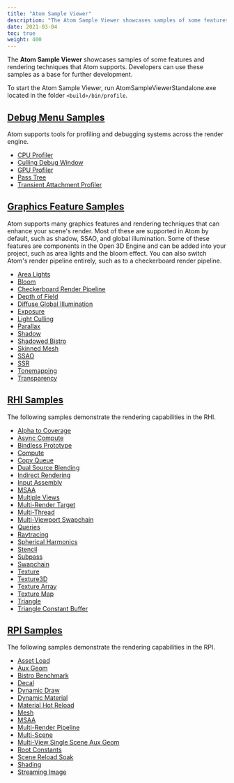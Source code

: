 ```yaml
---
title: "Atom Sample Viewer"
description: "The Atom Sample Viewer showcases samples of some features and rendering techniques capable in Atom."
date: 2021-03-04
toc: true
weight: 400
---  
```


The **Atom Sample Viewer** showcases samples of some features and rendering techniques that Atom supports. Developers can use these samples as a base for further development. 

To start the Atom Sample Viewer, run AtomSampleViewerStandalone.exe located in the folder `<build>/bin/profile`. 

## [Debug Menu Samples](debug-menu-samples.md)
Atom supports tools for profiling and debugging systems across the render engine. 
<!-- [WRITER NOTE] Elaborate intro-->
- [CPU Profiler](debug-menu-samples.md#cpu-profiler)
- [Culling Debug Window](debug-menu-samples.md#culling-debug-window)
- [GPU Profiler](debug-menu-samples.md#gpu-profiler)
- [Pass Tree](debug-menu-samples.md#pass-tree)
- [Transient Attachment Profiler](debug-menu-samples.md#transient-attachment-profiler)


## [Graphics Feature Samples](graphics-feature-samples.md)
Atom supports many graphics features and rendering techniques that can enhance your scene's render. Most of these are supported in Atom by default, such as shadow, SSAO, and global illumination. Some of these features are components in the Open 3D Engine and can be added into your project, such as area lights and the bloom effect. You can also switch Atom's render pipeline entirely, such as to a checkerboard render pipeline. 
- [Area Lights](graphics-feature-samples.md#area-lights)
- [Bloom](graphics-feature-samples.md#bloom)
- [Checkerboard Render Pipeline](graphics-feature-samples.md#checkerboard-render-pipeline)
- [Depth of Field](graphics-feature-samples.md#depth-of-field)
- [Diffuse Global Illumination](graphics-feature-samples.md#diffuse-global-illumination)
- [Exposure](graphics-feature-samples.md#exposure)
- [Light Culling](graphics-feature-samples.md#light-culling)
- [Parallax](graphics-feature-samples.md#parallax)
- [Shadow](graphics-feature-samples.md#shadow)
- [Shadowed Bistro](graphics-feature-samples.md#shadowed-bistro)
- [Skinned Mesh](graphics-feature-samples.md#skinned-mesh)
- [SSAO](graphics-feature-samples.md#ssao)
- [SSR](graphics-feature-samples.md#ssr)
- [Tonemapping](graphics-feature-samples.md#tonemapping)
- [Transparency](graphics-feature-samples.md#transparency)


## [RHI Samples](rhi-samples.md)
The following samples demonstrate the rendering capabilities in the RHI. 
<!-- [WRITER NOTE] Elaborate intro-->
- [Alpha to Coverage](rhi-samples.md#alpha-to-coverage)
- [Async Compute](rhi-samples.md#async-compute)
- [Bindless Prototype](rhi-samples.md#bindless-prototype)
- [Compute](rhi-samples.md#compute)
- [Copy Queue](rhi-samples.md#copy-queue)
- [Dual Source Blending](rhi-samples.md#dual-source-blending)
- [Indirect Rendering](rhi-samples.md#indirect-rendering)
- [Input Assembly](rhi-samples.md#input-assembly)
- [MSAA](rhi-samples.md#msaa)
- [Multiple Views](rhi-samples.md#multiple-views)
- [Multi-Render Target](rhi-samples.md#multi-render-target)
- [Multi-Thread](rhi-samples.md#multi-thread)
- [Multi-Viewport Swapchain](rhi-samples.md#multi-viewport-swapchain)
- [Queries](rhi-samples.md#queries)
- [Raytracing](rhi-samples.md#raytracing)
- [Spherical Harmonics](rhi-samples.md#spherical-harmonics)
- [Stencil](rhi-samples.md#stencil)
- [Subpass](rhi-samples.md#subpass)
- [Swapchain](rhi-samples.md#swapchain)
- [Texture](rhi-samples.md#texture)
- [Texture3D](rhi-samples.md#texture3d)
- [Texture Array](rhi-samples.md#texture-array)
- [Texture Map](rhi-samples.md#texture-map)
- [Triangle](rhi-samples.md#triangle)
- [Triangle Constant Buffer](rhi-samples.md#triangle-constant-buffer)


## [RPI Samples](rpi-samples.md)
The following samples demonstrate the rendering capabilities in the RPI. 
<!-- [WRITER NOTE] Elaborate intro-->
- [Asset Load](rpi-samples.md#asset-load)
- [Aux Geom](rpi-samples.md#aux-geom)
- [Bistro Benchmark](rpi-samples.md#bistro-benchmark)
- [Decal](rpi-samples.md#decal)
- [Dynamic Draw](rpi-samples.md#dynamic-draw)
- [Dynamic Material](rpi-samples.md#dynamic-material)
- [Material Hot Reload](rpi-samples.md#material-hot-reload)
- [Mesh](rpi-samples.md#mesh)
- [MSAA](rpi-samples.md#msaa)
- [Multi-Render Pipeline](rpi-samples.md#multi-render-pipeline)
- [Multi-Scene](rpi-samples.md#multi-scene)
- [Multi-View Single Scene Aux Geom](rpi-samples.md#multi-view)
- [Root Constants](rpi-samples.md#root-constants)
- [Scene Reload Soak](rpi-samples.md#scene-reload-soak)
- [Shading](rpi-samples.md#shading)
- [Streaming Image](rpi-samples.md#streaming-image)
